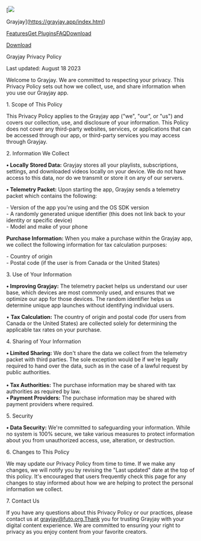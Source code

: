 [![](images/Vectors-Wrapper_7.svg)

Grayjay](https://grayjay.app/index.html)

[Features](#)[Get Plugins](https://plugins.grayjay.app/)[FAQ](#)[Download](#)

[Download](https://grayjay.app/index.html#download)

Grayjay Privacy Policy

Last updated: August 18 2023

Welcome to Grayjay. We are committed to respecting your privacy. This Privacy Policy sets out how we collect, use, and share information when you use our Grayjay app.

1\. Scope of This Policy

This Privacy Policy applies to the Grayjay app ("we", "our", or "us") and covers our collection, use, and disclosure of your information. This Policy does not cover any third-party websites, services, or applications that can be accessed through our app, or third-party services you may access through Grayjay.

2\. Information We Collect  

**• Locally Stored Data:** Grayjay stores all your playlists, subscriptions, settings, and downloaded videos locally on your device. We do not have access to this data, nor do we transmit or store it on any of our servers.

**• Telemetry Packet:** Upon starting the app, Grayjay sends a telemetry packet which contains the following:  
  
\- Version of the app you're using and the OS SDK version  
\- A randomly generated unique identifier (this does not link back to your identity or specific device)  
\- Model and make of your phone  

**Purchase Information:** When you make a purchase within the Grayjay app, we collect the following information for tax calculation purposes:  
  
\- Country of origin  
\- Postal code (if the user is from Canada or the United States)

3\. Use of Your Information  

**• Improving Grayjay:** The telemetry packet helps us understand our user base, which devices are most commonly used, and ensures that we optimize our app for those devices. The random identifier helps us determine unique app launches without identifying individual users.  
  
• **Tax Calculation:** The country of origin and postal code (for users from Canada or the United States) are collected solely for determining the applicable tax rates on your purchase.

4\. Sharing of Your Information  

**• Limited Sharing:** We don't share the data we collect from the telemetry packet with third parties. The sole exception would be if we're legally required to hand over the data, such as in the case of a lawful request by public authorities.  
**‍**  
**• Tax Authorities:** The purchase information may be shared with tax authorities as required by law.  
**• Payment Providers:** The purchase information may be shared with payment providers where required.

5\. Security  

**• Data Security:** We're committed to safeguarding your information. While no system is 100% secure, we take various measures to protect information about you from unauthorized access, use, alteration, or destruction.

6\. Changes to This Policy  

We may update our Privacy Policy from time to time. If we make any changes, we will notify you by revising the "Last updated" date at the top of this policy. It's encouraged that users frequently check this page for any changes to stay informed about how we are helping to protect the personal information we collect.

7\. Contact Us  

If you have any questions about this Privacy Policy or our practices, please contact us at grayjay@futo.org.Thank you for trusting Grayjay with your digital content experience. We are committed to ensuring your right to privacy as you enjoy content from your favorite creators.